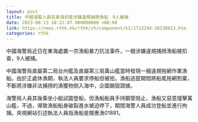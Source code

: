 ```yaml
---
layout: post
title: 中國海警人員在東海扣查涉嫌違規捕撈漁船　9人被捕
date: 2023-08-13 18:22:07.000000000 +08:00
link: https://news.rthk.hk/rthk/ch/component/k2/1713294-20230813.htm
categories: rthk
---
```


中國海警局近日在東海處置一宗漁船暴力抗法事件，一艘涉嫌違規捕撈漁船被扣查，9人被捕。

中國海警局直屬第二局台州艦及直屬第三局萬山艦當時發現一艘違規拖網作業漁船。由於正處休漁期，執法人員要求停船但被拒。漁船逃竄期間將船尾拖網割棄，不斷將涉嫌非法捕撈的漁獲物倒入海中，企圖銷毀證據。

海警局人員其後乘坐小艇試圖登船，但漁船船員手持鋼管阻止，漁船又惡意撞擊萬山艦，不過，導致漁船船身破裂進水被迫停下，期間海警人員成功登船並進行拘捕。央視網站引述執法人員指漁船是閩惠漁01881。
